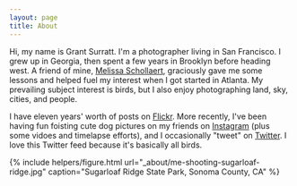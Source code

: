 ```yaml
---
layout: page
title: About
---
```


Hi, my name is Grant Surratt. I'm a photographer living in San Francisco. I grew up in Georgia, then spent a few years in Brooklyn before heading west. A friend of mine, [Melissa Schollaert](http://msp-photography.com/), graciously gave me some lessons and helped fuel my interest when I got started in Atlanta. My prevailing subject interest is birds, but I also enjoy photographing land, sky, cities, and people.

I have eleven years' worth of posts on [Flickr]. More recently, I've been having fun foisting cute dog pictures on my friends on [Instagram] (plus some vidoes and timelapse efforts), and I occasionally "tweet" on [Twitter]. I love this Twitter feed because it's basically all birds.

{% include helpers/figure.html url="_about/me-shooting-sugarloaf-ridge.jpg" caption="Sugarloaf Ridge State Park, Sonoma County, CA" %}

[Twitter]: https://twitter.com/scolopacid
[Instagram]: https://www.instagram.com/sinistrocular
[Flickr]: https://www.flickr.com/photos/semitone
